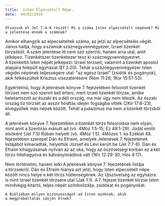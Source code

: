 ```yaml
---
title:  Isten Elpecsételt Népe.
date:  04/02/2019
---
```


`Olvassuk el Jel 7:4-8 részét! Mi a száma Isten elpecsételt népének? Mi a jelentése ennek a számnak?`

Amikor elhangzik az elpecsételtek száma, az jelzi az elpecsételés végét. János hallja, hogy a számuk száznegyvennégyezer, Izrael tizenkét törzsébõl. A szám jelentése itt nem szó szerinti, hanem arra utal, amit jelképez. Tizenkétszer tizenkétezer tesz ki száznegyvennégyezret. A tizenkettõ Isten népét jelképezi: Izrael törzseit, valamint a tizenkét apostol alapjára felépült egyházat (Ef 2:20). Tehát a száznegyvennégyezer Isten végidei népének teljességére utal: "az egész Izráel" (zsidók és pogányok), akik felkészültek Krisztus visszatérésére (Róm 11:26; 1Kor 15:51-53).

Egyértelmû, hogy A jelenések könyve 7. fejezetében felsorolt tizenkét törzset nem szó szerint kell érteni, mert Izrael tizenkét törzse, amibe beletartozott az északi és a déli ország, ma már úgy nem létezik. Az északi ország tíz törzsét az asszír hódítás idején fogságba vitték (2Kir 17:6-23), elvegyültek más népek között. Tehát a judaizmus ma nem a tizenkét törzsbõl áll.

A jelenések könyve 7. fejezetében a tizenkét törzs felsorolása nem olyan, mint amit a Szentírás másutt ad (vö. 4Móz 1:5-15; Ez 48:1-29). Júdát említi elsõként (Jel 7:5) Rúben helyett (vö. 4Móz 1:5). 4Mózes 1. és Ezékiel 48. fejezetében szerepel Dán és Efraim, amelyek Jelenések 7. fejezetének listájából kimaradtak, helyettük József és Lévi került be (Jel 7:7-8). Dán és Efraim kihagyásának nyilván az az oka, hogy az ószövetségi korban ez a két törzs hitehagyóvá és bálványimádóvá vált (1Kir 12:29-30; Hós 4:17).

Nem történelmi, hanem lelki A jelenések könyve 7. fejezetének listája a törzsekrõl. Dán és Efraim hiánya azt jelzi, hogy Isten elpecsételt népe között nincs helye e két törzs hûtlenségének. Az Újszövetség az egyházra is mint Izrael tizenkét törzsére utal (Jak 1:1). A 7. fejezet tizenkét törzse Isten mindvégig kitartó, teljes népét szimbolizálja, zsidókat és pogányokat.

`A Bibliában milyen bizonyosságot ad Isten azoknak, akik a megpróbáltatás idején élnek?`